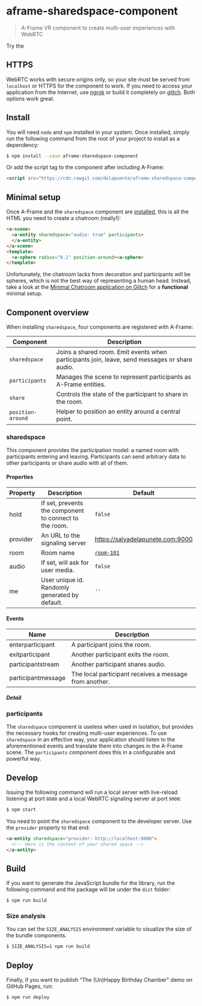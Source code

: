 # aframe-sharedspace-component
> A-Frame VR component to create multi-user experiences with WebRTC

Try the

## HTTPS
WebRTC works with secure origins only, so your site must be served from `localhost` or HTTPS for the component to work. If you need to access your application from the Internet, use [ngrok](https://ngrok.com/) or build it completely on [glitch](https://glitch.com/). Both options work great.

## Install
You will need `node` and `npm` installed in your system. Once installed, simply run the following command from the root of your project to install as a dependency:

```bash
$ npm install --save aframe-sharedspace-component
```

Or add the script tag to the component after including A-Frame:

```html
<script src="https://cdn.rawgit.com/delapuente/aframe-sharedspace-component/master/dist/aframe-sharedspace-component.js"></script>
```

## Minimal setup

Once A-Frame and the `sharedspace` component are [installed](#install), this is all the HTML you need to create a chatroom (really!):

```html
<a-scene>
  <a-entity sharedspace="audio: true" participants>
  </a-entity>
</a-scene>
<template>
  <a-sphere radius="0.1" position-around><a-sphere>
</template>
```

Unfortunately, the chatroom lacks from decoration and participants will be spheres, which is not the best way of representing a human head. Instead, take a look at the [Minimal Chatroom application on Glitch](glitch.com/edit/#!/minimal-chatroom) for a **functional** minimal setup.

## Component overview

When installing `sharedspace`, four components are registered with A-Frame:

| Component         | Description |
|-------------------|-------------|
| `sharedspace`     | Joins a shared room. Emit events when participants join, leave, send messages or share audio. |
| `participants`    | Manages the scene to represent participants as A-Frame entities. |
| `share`           | Controls the state of the participant to share in the room. |
| `position-around` | Helper to position an entity around a central point. |

### sharedspace

This component provides the participation model: a named room with participants entering and leaving. Participants can send arbitrary data to other participants or share audio with all of them.

#### Properties

| Property | Description                        | Default |
|----------|------------------------------------|---------|
| hold     | If set, prevents the component to connect to the room. | `false` |
| provider | An URL to the signaling server | https://salvadelapunete.com:9000 |
| room     | Room name                      | [`room-101`](http://matrix.wikia.com/wiki/Room_101) |
| audio    | If set, will ask for user media. | `false` |
| me       | User unique id. Randomly generated by default. | `''` |

#### Events

| Name               | Description                                            |
|--------------------|--------------------------------------------------------|
| enterparticipant   | A participant joins the room.                          |
| exitparticipant    | Another participant exits the room.                    |
| participantstream  | Another participant shares audio.                      |
| participantmessage | The local participant receives a message from another. |

##### Detail

### participants

The `sharedspace` component is useless when used in isolation, but provides the necessary hooks for creating multi-user experiences. To use `sharedspace` in an effective way, your application should listen to the aforementioned events and translate them into changes in the A-Frame scene. The `participants` component does this in a configurable and powerful way.

## Develop
Issuing the following command will run a local server with live-reload listening at port `8080` and a local WebRTC signaling server at port `9000`:

```bash
$ npm start
```

You need to point the `sharedspace` component to the developer server. Use the `provider` property to that end:

```html
<a-entity sharedspace="provider: http://localhost:9000">
  <!-- Here is the content of your shared space -->
</a-entity>
```

## Build
If you want to generate the JavaScript bundle for the library, run the following command and the package will be under the `dist` folder:

```bash
$ npm run build
```

### Size analysis
You can set the `SIZE_ANALYSIS` environment variable to visualize the size of the bundle components.

```bash
$ SIZE_ANALYSIS=1 npm run build
```

## Deploy
Finally, if you want to publish "The (Un)Happy Birthday Chamber" demo on GitHub Pages, run:

```bash
$ npm run deploy
```
